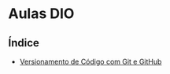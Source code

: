 # Aulas DIO

## Índice

- [Versionamento de Código com Git e GitHub](https://github.com/Lelebertoldi/Aulas_DIO/blob/main/Versionamento_de_C%C3%B3digo_com_Git_e_GitHub.md)
